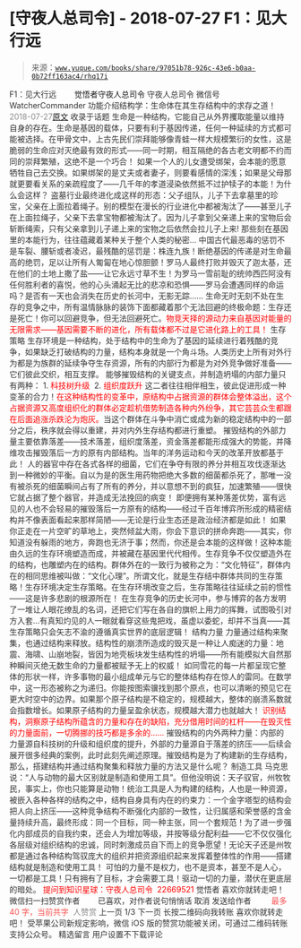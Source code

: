 # [守夜人总司令] - 2018-07-27 F1：见大行远

> 来源：[`www.yuque.com/books/share/97051b78-926c-43e6-b0aa-0b72ff163ac4/rhq17i`](https://www.yuque.com/books/share/97051b78-926c-43e6-b0aa-0b72ff163ac4/rhq17i)

<ne-p id="520f42f3293818f927861ebbd5b15da4_p_0" data-lake-id="520f42f3293818f927861ebbd5b15da4_p_0"><ne-text id="ue1a34efd" style="color: rgb(51, 51, 51);">F1：见大行远</ne-text></ne-p> <ne-p id="77f264f276c464644dd05ef5e52be075" data-lake-id="77f264f276c464644dd05ef5e52be075"><ne-text id="u0b402a5d" ne-fontsize="12" style="color: rgb(255, 255, 255);">原创</ne-text><ne-text id="ue866057d" ne-fontsize="14">觉悟者</ne-text><ne-text id="u589ee519" ne-fontsize="14">守夜人总司令</ne-text></ne-p> <ne-p id="dfc4079fdafefeced09ea78fb02f48d5" data-lake-id="dfc4079fdafefeced09ea78fb02f48d5"><ne-text id="u56821f45" ne-fontsize="14" ne-bold="true" style="color: rgb(51, 51, 51);">守夜人总司令</ne-text></ne-p> <ne-p id="071d7ea1696ae073a0836b0b3fca8c67" data-lake-id="071d7ea1696ae073a0836b0b3fca8c67"><ne-text id="u0059047a" ne-fontsize="14" style="color: rgb(51, 51, 51);">微信号</ne-text><ne-text id="uf42df893" ne-fontsize="14" style="color: rgb(51, 51, 51);">WatcherCommander</ne-text></ne-p> <ne-p id="ca0c02c40197d63e583fa603a260faa9" data-lake-id="ca0c02c40197d63e583fa603a260faa9"><ne-text id="u7a612762" ne-fontsize="14" style="color: rgb(51, 51, 51);">功能介绍</ne-text><ne-text id="uee2c16b6" ne-fontsize="14" style="color: rgb(51, 51, 51);">结构学：生命体在其生存结构中的求存之道！</ne-text></ne-p> <ne-p id="f265816f3a00a0767bbf808b5196a8d2" data-lake-id="f265816f3a00a0767bbf808b5196a8d2"><ne-text id="u326bb035" style="color: rgb(140, 140, 140);">2018-07-27</ne-text>[<ne-text id="ucb71df02" ne-fontsize="14">原文</ne-text>](https://mp.weixin.qq.com/s?__biz=MzAxNDk1NjI2Mw==&mid=2247483815&idx=1&sn=3ef0a28f13360d542e1fe295b25cbd9a&chksm=9b8a222facfdab3920ee4384bc60709209747c50a7da243c69a345cd69a301cd194d921d643d&scene=27#wechat_redirect&cpage=514)</ne-p> <ne-p id="0bd669297567ca7fe8ade308e3ae75b9" data-lake-id="0bd669297567ca7fe8ade308e3ae75b9"><ne-text id="u0bfc56ae" style="color: rgb(51, 51, 51);">收录于话题</ne-text></ne-p> <ne-p id="46bdf3585a9e53a27f8f68ccc5329d60" data-lake-id="46bdf3585a9e53a27f8f68ccc5329d60"><ne-text id="ue34b1ad1" ne-bold="true" style="color: rgb(51, 51, 51);">生命是一种结构，它能自己从外界攫取能量以维持自身的存在</ne-text><ne-text id="u51a33b3b" style="color: rgb(51, 51, 51);">。生命是基因的载体，只要有利于基因传递，任何一种延续的方式都可能被选择。在甲骨文中，上古先民们崇拜能够像青蛙一样大规模繁衍的女性，这是脆弱的生命应对灭绝最有效的形式——同一时期，相互隔绝的各古老文明都不约而同的崇拜繁殖，这绝不是一个巧合！</ne-text></ne-p> <ne-p id="750d64c85e688eab44cf6bd46cbd990d" data-lake-id="750d64c85e688eab44cf6bd46cbd990d"><ne-text id="u61596dbd" style="color: rgb(51, 51, 51);">如果一个人的儿女遭受绑架，会本能的愿意牺牲自己去交换。如果绑架的是丈夫或者妻子，则要看感情的深浅；如果是父母那就更要看关系的亲疏程度了——几千年的孝道浸染依然抵不过护犊子的本能！为什么会这样？</ne-text></ne-p> <ne-p id="05c301c8d304911dd577ea74aa752d14" data-lake-id="05c301c8d304911dd577ea74aa752d14"><ne-text id="u49d98c8a" style="color: rgb(51, 51, 51);">盗墓行业最终进化成这样的形态：父子组队，儿子下去拿墓里的珍宝，父亲在上面拉着绳子。别的模型在漫长的行业进化中都被淘汰了——甚至儿子在上面拉绳子，父亲下去拿宝物都被淘汰了。因为儿子拿到父亲递上来的宝物后会斩断绳索，只有父亲拿到儿子递上来的宝物之后依然会拉儿子上来!</ne-text></ne-p> <ne-p id="63dc52524d7cc2f5834cfbef19581a79" data-lake-id="63dc52524d7cc2f5834cfbef19581a79"><ne-text id="u763e406b" ne-bold="true" style="color: rgb(51, 51, 51);">那些刻在基因里的本能行为，往往蕴藏着某种关于整个人类的秘密…</ne-text></ne-p> <ne-p id="a68eee542cbb17f47b5f3d855e874e34" data-lake-id="a68eee542cbb17f47b5f3d855e874e34"><ne-text id="u58925a08" style="color: rgb(51, 51, 51);">中国古代最恶毒的惩罚不是车裂、腰斩或者凌迟，最残酷的惩罚是：株连九族！断绝基因的传递是对生命最高的绝罚，足以让所有人匍匐在地心惊胆颤！罗马人最终打败并毁灭了迦太基，还在他们的土地上撒了盐——让它永远寸草不生！为罗马一雪前耻的统帅西匹阿没有任何胜利者的喜悦，他的心头涌起无比的悲凉和恐惧——罗马会遭遇同样的命运吗？是否有一天也会消失在历史的长河中，无影无踪……</ne-text></ne-p> <ne-p id="eabe6f78b46c8ae923080d4ae96b6f7c" data-lake-id="eabe6f78b46c8ae923080d4ae96b6f7c"><ne-text id="u719610b1" style="color: rgb(51, 51, 51);">生命无时无刻不处在生存的竞争之中，所有温情脉脉的装饰下面都藏着那个无法回避的终极命题：生存还是死亡！</ne-text><ne-text id="u0475a0cc" ne-bold="true" style="color: rgb(51, 51, 51);">你可以回避竞争，但无法回避死亡。</ne-text><ne-text id="u366ed32c" style="color: rgb(255, 0, 0);">物竞天择的源动力来自基因对能量的无限需求——基因需要不断的进化，所有载体都不过是它进化路上的工具！</ne-text></ne-p> <ne-p id="2b67b0020b70726e62f56c884e9de060" data-lake-id="2b67b0020b70726e62f56c884e9de060"><ne-text id="u80d87b55" ne-bold="true" style="color: rgb(51, 51, 51);">生存策略</ne-text></ne-p> <ne-p id="e95b9f50b19d41a0c6042f67ae734742" data-lake-id="e95b9f50b19d41a0c6042f67ae734742"><ne-text id="u4bb758b7" ne-bold="true" style="color: rgb(51, 51, 51);">生存环境是一种结构，处于结构中的生命为了基因的延续进行着残酷的竞争，如果缺乏打破结构的力量，结构本身就是一个角斗场。</ne-text><ne-text id="u1cd130bb" style="color: rgb(51, 51, 51);">人类历史上所有对外行为都是为族群的延续争夺生存资源，所有的内部行为都是为对外竞争做好准备——它们彼此交织，相互支撑。</ne-text></ne-p> <ne-p id="eb5e87739702de66b9545f43a9b03acc" data-lake-id="eb5e87739702de66b9545f43a9b03acc"><ne-text id="uef8647ef" style="color: rgb(51, 51, 51);">能够摧毁结构的关键支点，并制造坍塌的内部力量只有两种：</ne-text></ne-p> <ne-p id="00c748b1c3a5e9fd2299e6b949ae3402" data-lake-id="00c748b1c3a5e9fd2299e6b949ae3402"><ne-text id="u7e7fc558" style="color: rgb(51, 51, 51);">1\.</ne-text> <ne-text id="u4448a274" style="color: rgb(255, 0, 0);">科技树升级 </ne-text></ne-p> <ne-p id="5d7866a47d7485f58b82e6c860e70d19" data-lake-id="5d7866a47d7485f58b82e6c860e70d19"><ne-text id="u8742a538" style="color: rgb(51, 51, 51);">2\.</ne-text> <ne-text id="u3e8f7232" style="color: rgb(255, 0, 0);">组织度跃升</ne-text></ne-p> <ne-p id="1c0791da40e194071abd7708e1cafb0d" data-lake-id="1c0791da40e194071abd7708e1cafb0d"><ne-text id="uc06a3936" style="color: rgb(51, 51, 51);">这二者往往相伴相生，彼此促进形成一种变革的合力！</ne-text><ne-text id="u02b29cfc" style="color: rgb(255, 0, 0);">在这种结构性的变革中，原结构中占据资源的群体会整体溢出，这个占据资源又高度组织化的群体必定趁机借势制造各种内外纷争，其它芸芸众生都跟在后面追涨杀跌沦为炮灰。</ne-text><ne-text id="u71c7c7d1" style="color: rgb(51, 51, 51);">当这个群体在斗争中消亡或成为新的稳定结构中的一部分之后，秩序就会得以重建，并对内外生存结构都进行重塑。</ne-text></ne-p> <ne-p id="946585a800861cd40d00f59046abcf04" data-lake-id="946585a800861cd40d00f59046abcf04"><ne-text id="u3e10cfe9" ne-bold="true" style="color: rgb(51, 51, 51);">摧毁结构的外部力量主要依靠落差——技术落差，组织度落差，资金落差都能形成强大的势能，并降维攻击摧毁落后一方的原有内部结构。</ne-text><ne-text id="u428751e8" style="color: rgb(51, 51, 51);">当年的洋务运动和今天的改革开放都基于此！</ne-text></ne-p> <ne-p id="c7312ae78b90f2df04b5f6dc46e3c3ee" data-lake-id="c7312ae78b90f2df04b5f6dc46e3c3ee"><ne-text id="u51bcf157" style="color: rgb(51, 51, 51);">人的器官中存在各式各样的细菌，它们在争夺有限的养分并相互攻伐逐渐达到一种微妙的平衡。自以为是的医生用药物把绝大多数的细菌都杀死了，那唯一没有被杀死的细菌瞬间占有了所有的养分，并以意想不到的疯狂，加速繁殖——很快它就占据了整个器官，并造成无法挽回的病变！</ne-text></ne-p> <ne-p id="65f4f1e59de7463f8fb1a5b24e48e4b9" data-lake-id="65f4f1e59de7463f8fb1a5b24e48e4b9"><ne-text id="uef2d809a" style="color: rgb(51, 51, 51);">即便拥有某种落差优势，富有远见的人也不会轻易的摧毁落后一方原有的结构——经过千百年博弈所形成的精密结构并不像表面看起来那样简陋——无论是行业生态还是政治经济都是如此！</ne-text></ne-p> <ne-p id="cff3a9debd041397b6b4c93d4c411242" data-lake-id="cff3a9debd041397b6b4c93d4c411242"><ne-text id="ua178e351" style="color: rgb(51, 51, 51);">如果你正走在一片空旷的草地上，突然倾盆大雨，你会下意识的拼命奔跑——其实，你知道没有躲雨的地方，奔跑也无济于事；然而，你还是会本能的这样做！这种本能由久远的生存环境塑造而成，并被藏在基因里代代相传。生存竞争不仅仅塑造外在的结构，也雕塑内在的结构。群体外在的一致行为被称之为：“文化特征”，群体内在的相同思维被叫做：“文化心理”。所谓文化，就是生存结中群体共同的生存策略！</ne-text><ne-text id="uc746fc36" ne-bold="true" style="color: rgb(51, 51, 51);">生存环境决定生存策略。在生存环境改变之后，生存策略往往延续之前的惯性——这是许多悲剧的根源所在！</ne-text></ne-p> <ne-p id="a683802acb888c34ffd80f2bd408645c" data-lake-id="a683802acb888c34ffd80f2bd408645c"><ne-text id="u58cebf2a" style="color: rgb(51, 51, 51);">在生存竞争的历史长河中，参与博弈的各方发明了一堆让人眼花缭乱的名词，还把它们写在各自的旗帜上用力的挥舞，试图吸引对方入套…有真知灼见的人一眼就看穿这些鬼把戏，虽虚以委蛇，却并不当真——其生存策略只会矢志不渝的遵循真实世界的底层逻辑！</ne-text></ne-p> <ne-p id="bf36640a7638e7a3ed297d87bb706eae" data-lake-id="bf36640a7638e7a3ed297d87bb706eae"><ne-text id="u6352e21f" ne-bold="true" style="color: rgb(51, 51, 51);">结构力量</ne-text></ne-p> <ne-p id="e20f048daf44e499b6ff06308424da96" data-lake-id="e20f048daf44e499b6ff06308424da96"><ne-text id="u079df570" ne-bold="true" style="color: rgb(51, 51, 51);">力量通过结构来聚集，也通过结构来释放。</ne-text><ne-text id="u80ec8ba7" style="color: rgb(51, 51, 51);">结构性的崩溃所造成的毁灭是一种让人痴迷的力量：地震、海啸、山崩地裂，皆因为地壳板块发生结构性的坍塌——所有能模拟大自然那种瞬间灭绝无数生命的力量都被赋予无上的权威！</ne-text></ne-p> <ne-p id="e561f3647fec6fc4747509be1dccead9" data-lake-id="e561f3647fec6fc4747509be1dccead9"><ne-text id="ube1ce26d" style="color: rgb(51, 51, 51);">如同雪花的每一片都呈现它整体的形状一样，许多事物的最小组成单元与它的整体结构存在惊人的雷同。在数学中，这一形态被称之为递归。你能按图索骥找到那个原点，也可以清晰的预见它在更大时空中的边界。如果那个原子结构是不稳定的，规模越大，整体的崩溃系数就会指数增长。如果原子结构的力量呈盈余状态，规模越大潜力也就越大！</ne-text></ne-p> <ne-p id="50f83df4d1eb4c1abf43cececdc55a04" data-lake-id="50f83df4d1eb4c1abf43cececdc55a04"><ne-text id="u83a9898d" style="color: rgb(255, 0, 0);">识别结构，洞察原子结构所蕴含的力量和存在的缺陷，充分借用时间的杠杆——在毁灭性的力量面前，一切腾挪的技巧都是多余的……</ne-text></ne-p> <ne-p id="74240047a1a239d926c05a61d1d47600" data-lake-id="74240047a1a239d926c05a61d1d47600"><ne-text id="u8a008a14" ne-bold="true" style="color: rgb(51, 51, 51);">摧毁结构的内外两种力量：内部的力量源自科技树的升级和组织度的提升，外部的力量源自于落差的挤压</ne-text><ne-text id="ua93539b1" style="color: rgb(51, 51, 51);">——后续会展开很多经典的案例，此时此刻先阐述原理。摧毁结构是为了构建新的生存结构，那么，搭建结构并通过结构聚集和释放力量的方法又是什么呢？</ne-text></ne-p> <ne-p id="26bded86b43b7164711b5091440a972a" data-lake-id="26bded86b43b7164711b5091440a972a"><ne-text id="ub4a69924" ne-bold="true" style="color: rgb(51, 51, 51);">制造工具</ne-text></ne-p> <ne-p id="91e759a859325b0a7e959b3b9a8acbc5" data-lake-id="91e759a859325b0a7e959b3b9a8acbc5"><ne-text id="uc468608e" style="color: rgb(51, 51, 51);">马克思说：“</ne-text><ne-text id="ud651672d" ne-bold="true" style="color: rgb(51, 51, 51);">人与动物的最大区别就是制造和使用工具</ne-text><ne-text id="ue4512e37" style="color: rgb(51, 51, 51);">”。但他没明说：天子驭官，州牧牧民，事实上，你也只能算是动物！统治工具是人为构建的结构，人也是一种资源，被嵌入各种各样的结构之中，结构自身具有内在的约束力：一个金字塔型的结构会把人向上挤压——这种竞争结构不断强化内部的一致性，让归属感和荣誉感的含金量持续升高，最终形成：同一个目标，同一种主张，同一个套规范！为了进一步强化内部成员的自我约束，还会人为增加等级，并按等级分配利益——它不仅仅强化各层级对组织结构的忠诚，同时刺激成员自下而上的竞争愿望！无论天子还是州牧都是通过各种结构驾驭庞大的组织并把资源组织起来发挥着整体性的作用——</ne-text><ne-text id="u06a462db" ne-bold="true" style="color: rgb(51, 51, 51);">搭建结构就是制造和使用工具</ne-text><ne-text id="ud563528c" style="color: rgb(51, 51, 51);">！</ne-text></ne-p> <ne-p id="c1f3d9d0094bb6391debe95c748314ef" data-lake-id="c1f3d9d0094bb6391debe95c748314ef"><ne-text id="ud813b84c" style="color: rgb(51, 51, 51);">可怕的力量不是权力，也不是资本，甚至不是人心，一切都是工具！只有拥有了目标，才会需要工具！驱动一切的力量，潜伏在更底层的暗处。</ne-text></ne-p> <ne-p id="0a30115d06ad3beeaa0e256f3032f2e3" data-lake-id="0a30115d06ad3beeaa0e256f3032f2e3" ne-alignment="center"><ne-text id="u16d77d68" ne-bold="true" style="color: rgb(255, 0, 0);">提问到知识星球：守夜人总司令  22669521</ne-text></ne-p>  <ne-p id="075d3f3aa8d7ea0cd3cd32579c294ac1" data-lake-id="075d3f3aa8d7ea0cd3cd32579c294ac1"><ne-card data-card-name="image" data-card-type="inline" id="W8HYe" data-event-boundary="card" style="color: rgb(51, 51, 51);"><ne-p id="634b1f3f3cd50829f1cde61d1981776b" data-lake-id="634b1f3f3cd50829f1cde61d1981776b"><ne-text id="ua7216d4b" style="color: rgb(51, 51, 51);">觉悟者</ne-text></ne-p> <ne-p id="d6bf09ff223bce329170a86ac31a39d5" data-lake-id="d6bf09ff223bce329170a86ac31a39d5"><ne-text id="udfc0996b" style="color: rgb(51, 51, 51);">喜欢你就转走吧！</ne-text></ne-p> <ne-p id="ce12c9c3390e1ed4aee6cd77d0f852dc" data-lake-id="ce12c9c3390e1ed4aee6cd77d0f852dc"><ne-text id="u3a3a436b" ne-bold="true" style="color: rgb(51, 51, 51);">微信扫一扫赞赏作者</ne-text><ne-text id="ueb261c4f" ne-bold="true" style="color: rgb(255, 255, 255);">赞赏</ne-text></ne-p> <ne-p id="629698ddef9132de3931954f8b4d140c" data-lake-id="629698ddef9132de3931954f8b4d140c"><ne-text id="u7e4a4bb1" style="color: rgb(51, 51, 51);">已喜欢，</ne-text><ne-text id="u9352e15c">对作者说句悄悄话</ne-text></ne-p> <ne-p id="4407e4b68d2a992129118c38dd34b241" data-lake-id="4407e4b68d2a992129118c38dd34b241"><ne-text id="uc39879ff" style="color: rgb(51, 51, 51);">取消</ne-text></ne-p> <ne-p id="5429bb121987f276713f7690c06d9c81" data-lake-id="5429bb121987f276713f7690c06d9c81"><ne-text id="u1cc2f25a" ne-fontsize="14" ne-bold="true" style="color: rgb(51, 51, 51);">发送给作者</ne-text></ne-p> <ne-p id="49e7f9dea865e9542a2447c65a97e2fc" data-lake-id="49e7f9dea865e9542a2447c65a97e2fc"><ne-text id="uc556d023" ne-bold="true" style="color: rgb(255, 255, 255);">发送</ne-text></ne-p> <ne-p id="0174da85b2c217fba12c3f11474b418d" data-lake-id="0174da85b2c217fba12c3f11474b418d"><ne-text id="u14016222" ne-fontsize="13" style="color: rgb(250, 81, 81);">最多 40 字，当前共字</ne-text></ne-p> <ne-p id="ade5927cc1a85776f192531043f684e9" data-lake-id="ade5927cc1a85776f192531043f684e9"><ne-text id="u85e1983d" style="color: rgb(136, 136, 136);"> 人赞赏</ne-text></ne-p> <ne-p id="c727bcc1be7bdab0e24622bfd69725b9" data-lake-id="c727bcc1be7bdab0e24622bfd69725b9"><ne-text id="u59ab8f42" style="color: rgb(51, 51, 51);">上一页</ne-text> <ne-text id="u11a77a0f">1</ne-text><ne-text id="u86f38a36" style="color: rgb(51, 51, 51);">/3 下一页</ne-text></ne-p> <ne-p id="e8463ac5cbdb40589b77190522d18388" data-lake-id="e8463ac5cbdb40589b77190522d18388"><ne-text id="uc4f5ac1a" style="color: rgb(51, 51, 51);">长按二维码向我转账</ne-text></ne-p> <ne-p id="4f36fd511a2b64a7bd787d87032e022f" data-lake-id="4f36fd511a2b64a7bd787d87032e022f"><ne-text id="u2d8819e1" style="color: rgb(51, 51, 51);">喜欢你就转走吧！</ne-text></ne-p> <ne-p id="d7fcb031a31874ddfbc8c74aab17f058" data-lake-id="d7fcb031a31874ddfbc8c74aab17f058"><ne-text id="u76df7a7c" style="color: rgb(51, 51, 51);">受苹果公司新规定影响，微信 iOS 版的赞赏功能被关闭，可通过二维码转账支持公众号。</ne-text></ne-p> <ne-h3 id="Paur9" data-lake-id="Paur9"><ne-heading-ext><ne-heading-anchor></ne-heading-anchor><ne-heading-fold></ne-heading-fold></ne-heading-ext><ne-heading-content><ne-text id="ufd3b5435" ne-fontsize="16" style="color: rgb(51, 51, 51);">精选留言</ne-text></ne-heading-content></ne-h3> <ne-p id="cace85f66f674c9fca4278274a6b38cd" data-lake-id="cace85f66f674c9fca4278274a6b38cd"><ne-text id="u6f40b752" style="color: rgb(51, 51, 51);">用户设置不下载评论</ne-text></ne-p></ne-card></ne-p>
